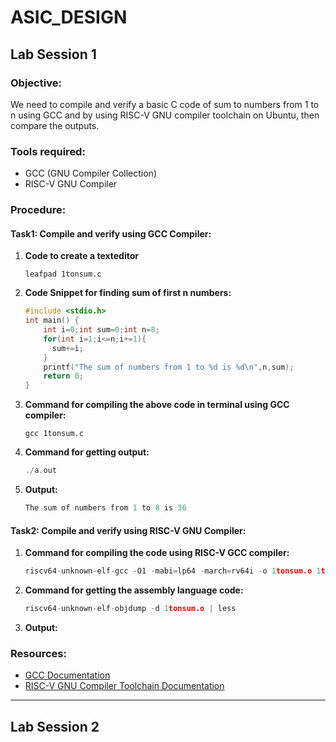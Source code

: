 # ASIC_DESIGN

## Lab Session 1

### Objective:
We need to compile and verify a basic C code of sum to numbers from 1 to n using GCC and by using RISC-V GNU compiler toolchain on Ubuntu, then compare the outputs.

### Tools required:
- GCC (GNU Compiler Collection)
- RISC-V GNU Compiler

### Procedure:

#### Task1: Compile and verify using GCC Compiler:
1. **Code to create a texteditor**
   ```
   leafpad 1tonsum.c
   ```
    
2. **Code Snippet for finding sum of first n numbers:**

    ```c
    #include <stdio.h>
    int main() {
        int i=0;int sum=0;int n=8;
        for(int i=1;i<=n;i+=1){
          sum+=i;
        }
        printf("The sum of numbers from 1 to %d is %d\n",n,sum);
        return 0;
    }
    ```
3. **Command for compiling the above code in terminal using GCC compiler:**
   ```
   gcc 1tonsum.c
   ```
4. **Command for getting output:**
   ```c
   ./a.out
   ```
5. **Output:**
   ```c
   The sum of numbers from 1 to 8 is 36
   ```


#### Task2: Compile and verify using RISC-V GNU Compiler:

1. **Command for compiling the code using  RISC-V GCC compiler:**
   ```c
   riscv64-unknown-elf-gcc -O1 -mabi=lp64 -march=rv64i -o 1tonsum.o 1tonsum.c
   ```
2. **Command for getting the assembly language code:**
   ```c
   riscv64-unknown-elf-objdump -d 1tonsum.o | less
   ```
3. **Output:**

### Resources:
- [GCC Documentation](https://gcc.gnu.org/onlinedocs/)
- [RISC-V GNU Compiler Toolchain Documentation](https://riscv.org/software-tools/risc-v-gnu-compiler-toolchain/)

---
## Lab Session 2
